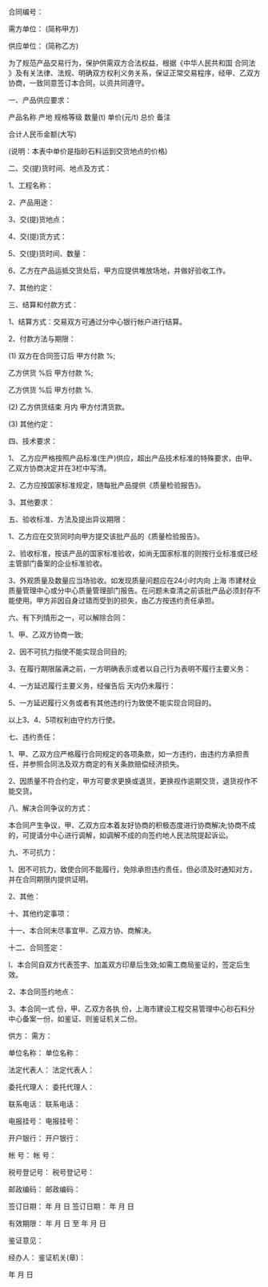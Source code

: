 
 


合同编号：


需方单位： (简称甲方)


供应单位： (简称乙方)


为了规范产品交易行为，保护供需双方合法权益，根据《中华人民共和国
合同法
》及有关法律、法规、明确双方权利义务关系，保证正常交易程序，经甲、乙双方协商，一致同意签订本合同，以资共同遵守。


一、产品供应要求：


产品名称 产地 规格等级 数量(t) 单价(元/t) 总价 备注


合计人民币金额(大写)


(说明：本表中单价是指砂石料运到交货地点的价格)


二、交(提)货时间、地点及方式：


1、工程名称：


2、产品用途：


3、交(提)货地点：


4、交(提)货方式：


5、交(提)货时间、数量：


6、乙方在产品运抵交货处后，甲方应提供堆放场地，并做好验收工作。


7、其他约定：


三、结算和付款方式：


1、结算方式：交易双方可通过分中心银行帐户进行结算。


2、付款方法与期限：


(1) 双方在合同签订后 甲方付款 %;


乙方供货 %后 甲方付款 %;


乙方供货 %后 甲方付款 %.


(2) 乙方供货结束 月内 甲方付清货款。


(3) 其他约定：


四、技术要求：


1、 乙方应严格按照产品标准(生产)供应，超出产品技术标准的特殊要求，由甲、乙双方协商决定并在3栏中写清。


2、乙方应按国家标准规定，随每批产品提供《质量检验报告》。


3、其他要求：


五、验收标准、方法及提出异议期限：


1、乙方应在交货同时向甲方提交该批产品的《质量检验报告》。


2、验收标准，按该产品的国家标准验收，如尚无国家标准的则按行业标准或已经主管部门备案的企业标准验收。


3、外观质量及数量应当场验收。如发现质量问题应在24小时内向
上海
市建材业质量管理中心或分中心质量管理部门报告。在问题未查清之前该批产品必须封存不能使用。甲方非因自身过错而受到的损失，由乙方按违约责任承担。


六、有下列情形之一，可以解除合同：


1、甲、乙双方协商一致;


2、因不可抗力指使不能实现合同目的;


3、在履行期限届满之前，一方明确表示或者以自己行为表明不履行主要义务：


4、一方延迟履行主要义务，经催告后 天内仍未履行：


5、一方延迟履行义务或者有其他违约行为致使不能实现合同目的。


以上3、4、5项权利由守约方行使。


七、违约责任：


1、甲、乙双方应严格履行合同规定的各项条款，如一方违约，由违约方承担责任，并参照合同法及双方商定的有关条款赔偿经济损失。


2、因质量不符合约定，甲方可要求更换或退货，更换视作逾期交货，退货视作不能交货。


八、解决合同争议的方式：


本合同产生争议，甲、乙双方应本着友好协商的积极态度进行协商解决;协商不成的，可提请分中心进行调解，如调解不成的向签约地人民法院提起诉讼。


九、不可抗力：


1、因不可抗力，致使合同不能履行，免除承担违约责任，但必须及时通知对方，并在合同期限内提供证明。


2、其他：


十、其他约定事项：


十一、本合同未尽事宜甲、乙双方协、商解决。


十二、合同签定：


l、本合同自双方代表签字、加盖双方印章后生效;如需工商局鉴证的，签定后生效。


2、本合同签约地点：


3、本合同一式 份，甲、乙双方各执 份，上海市建设工程交易管理中心砂石料分中心备案一份，如鉴证、则鉴证机关二份。


供方： 需方：


单位名称： 单位名称：


法定代表人： 法定代表人：


委托代理人： 委托代理人：


联系电话： 联系电话：


电报挂号： 电报挂号：


开户银行： 开户银行：


帐 号： 帐 号：


税号登记号： 税号登记号：


邮政编码： 邮政编码：


签订日期： 年 月 日 签订日期： 年 月 日


有效期限： 年 月 日 至 年 月 日


鉴证意见：


经办人： 鉴证机关(章)：


年 月 日
 


 

 
 
 
 
 
  


  
 

  


  


  
 
 
 
 

